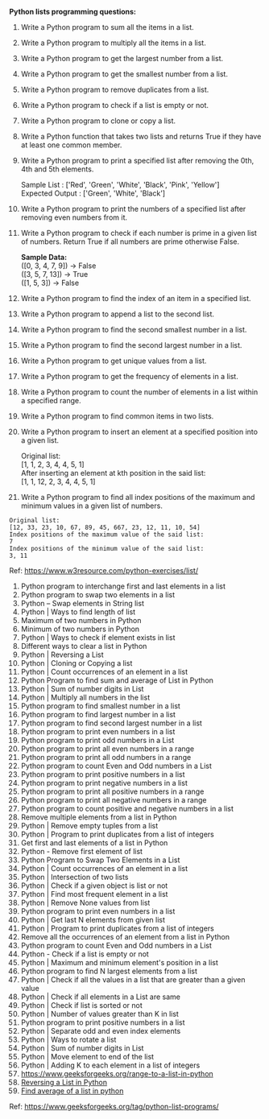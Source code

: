 **Python lists programming questions:**

 1. Write a Python program to sum all the items in a list.
 2. Write a Python program to multiply all the items in a list.
 3. Write a Python program to get the largest number from a list.
 4. Write a Python program to get the smallest number from a list.
 5. Write a Python program to remove duplicates from a list.
 6. Write a Python program to check if a list is empty or not.
 7. Write a Python program to clone or copy a list.
 8. Write a Python function that takes two lists and returns True if
    they have at least one common member.
 9. Write a Python program to print a specified list after removing the
    0th, 4th and 5th elements.

    Sample List : ['Red', 'Green', 'White', 'Black', 'Pink', 'Yellow']  
    Expected Output : ['Green', 'White', 'Black']
 

 10. Write a Python program to print the numbers of a specified list
     after removing even numbers from it.

 

 1. Write a Python program to check if each number is prime in a given
    list of numbers. Return True if all numbers are prime otherwise
    False.

 

    **Sample Data:**  
    ([0, 3, 4, 7, 9]) -> False  
    ([3, 5, 7, 13]) -> True  
    ([1, 5, 3]) -> False

 1. Write a Python program to find the index of an item in a specified
    list.
 2. Write a Python program to append a list to the second list.
 3. Write a Python program to find the second smallest number in a list.
 4. Write a Python program to find the second largest number in a list.
 5. Write a Python program to get unique values from a list.
 6. Write a Python program to get the frequency of elements in a list.
 7. Write a Python program to count the number of elements in a list
    within a specified range.
 8. Write a Python program to find common items in two lists.
 9. Write a Python program to insert an element at a specified position
    into a given list.

    Original list:  
    [1, 1, 2, 3, 4, 4, 5, 1]  
    After inserting an element at kth position in the said list:  
    [1, 1, 12, 2, 3, 4, 4, 5, 1]

 10. Write a Python program to find all index positions of the maximum
     and minimum values in a given list of numbers.

    Original list:  
    [12, 33, 23, 10, 67, 89, 45, 667, 23, 12, 11, 10, 54]  
    Index positions of the maximum value of the said list:  
    7  
    Index positions of the minimum value of the said list:  
    3, 11


Ref: https://www.w3resource.com/python-exercises/list/
 1. Python program to interchange first and last elements in a list
 2. Python program to swap two elements in a list
 3. Python – Swap elements in String list
 4. Python | Ways to find length of list
 5. Maximum of two numbers in Python
 6. Minimum of two numbers in Python
 7. Python | Ways to check if element exists in list
 8. Different ways to clear a list in Python
 9. Python | Reversing a List
 10. Python | Cloning or Copying a list
 11. Python | Count occurrences of an element in a list
 12. Python Program to find sum and average of List in Python
 13. Python | Sum of number digits in List
 14. Python | Multiply all numbers in the list
 15. Python program to find smallest number in a list
 16. Python program to find largest number in a list
 17. Python program to find second largest number in a list
 18. Python program to print even numbers in a list
 19. Python program to print odd numbers in a List
 20. Python program to print all even numbers in a range
 21. Python program to print all odd numbers in a range
 22. Python program to count Even and Odd numbers in a List
 23. Python program to print positive numbers in a list
 24. Python program to print negative numbers in a list
 25. Python program to print all positive numbers in a range
 26. Python program to print all negative numbers in a range
 27. Python program to count positive and negative numbers in a list
 28. Remove multiple elements from a list in Python
 29. Python | Remove empty tuples from a list
 30. Python | Program to print duplicates from a list of integers
 31. Get first and last elements of a list in Python
 32. Python - Remove first element of list
 33. Python Program to Swap Two Elements in a List
 34. Python | Count occurrences of an element in a list
35. Python | Intersection of two lists
36. Python | Check if a given object is list or not
37. Python | Find most frequent element in a list
38. Python | Remove None values from list
39. Python program to print even numbers in a list
40. Python | Get last N elements from given list
41. Python | Program to print duplicates from a list of integers
42. Remove all the occurrences of an element from a list in Python
43. Python program to count Even and Odd numbers in a List
44. Python - Check if a list is empty or not
45. Python | Maximum and minimum element's position in a list
46. Python program to find N largest elements from a list
47. Python | Check if all the values in a list that are greater than a given value
48. Python | Check if all elements in a List are same
49. Python | Check if list is sorted or not
50. Python | Number of values greater than K in list
51. Python program to print positive numbers in a list
52. Python | Separate odd and even index elements
53. Python | Ways to rotate a list
54. Python | Sum of number digits in List
55. Python | Move element to end of the list
56. Python | Adding K to each element in a list of integers
57. https://www.geeksforgeeks.org/range-to-a-list-in-python
58. [Reversing a List in Python](https://www.geeksforgeeks.org/python-reversing-list/ "Reversing a List in Python")
59. [Find average of a list in python](https://www.geeksforgeeks.org/find-average-list-python/ "Find average of a list in python")

Ref:
https://www.geeksforgeeks.org/tag/python-list-programs/

<!--stackedit_data:
eyJoaXN0b3J5IjpbLTY2OTQ2Nzc2OCwtMTg0MTE2MDg3MywtMT
M1ODYxMjYxOF19
-->
